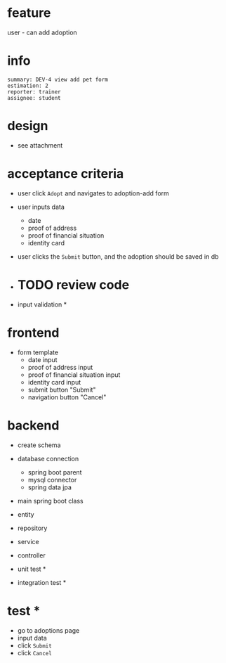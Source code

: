 # feature

user - can add adoption
# info

    summary: DEV-4 view add pet form
    estimation: 2
    reporter: trainer
    assignee: student

# design
- see attachment

# acceptance criteria
- user click `Adopt` and navigates to adoption-add form
- user inputs data
    - date
    - proof of address
    - proof of financial situation
    - identity card
- user clicks the `Submit` button, and the adoption should be saved in db 
- # TODO review code

- input validation *

# frontend
- form template
    - date input
    - proof of address input
    - proof of financial situation input
    - identity card input
    - submit button "Submit"
    - navigation button "Cancel"

# backend
- create schema
- database connection
    - spring boot parent
    - mysql connector
    - spring data jpa

- main spring boot class
- entity
- repository
- service
- controller
- unit test *
- integration test *

# test *
- go to adoptions page
- input data
- click `Submit`
- click `Cancel`
